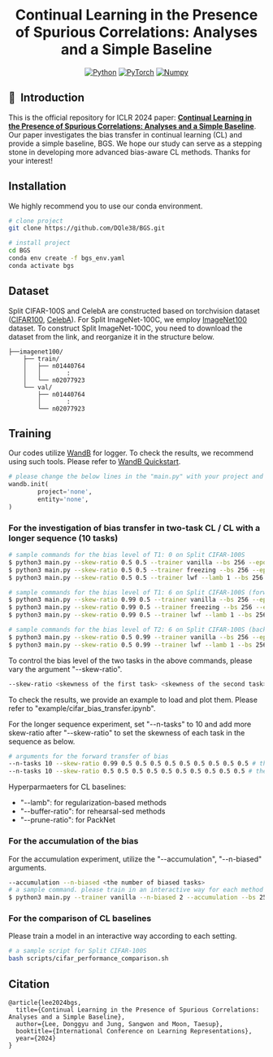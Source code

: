 <div align="center">

# Continual Learning in the Presence of Spurious Correlations: Analyses and a Simple Baseline
<a href="https://www.python.org/"><img alt="Python" src="https://img.shields.io/badge/-Python 3.8.5-blue?style=for-the-badge&logo=python&logoColor=white"></a>
<a href="https://pytorch.org/get-started/locally/"><img alt="PyTorch" src="https://img.shields.io/badge/-PyTorch 1.8.2-ee4c2c?style=for-the-badge&logo=pytorch&logoColor=white"></a>
<a href="https://numpy.org/"><img alt="Numpy" src="https://img.shields.io/badge/-Numpy 1.19.1-013243?style=for-the-badge&logo=numpy&logoColor=white"></a>


</div>

## 📌&nbsp;&nbsp;Introduction

This is the official repository for ICLR 2024 paper: [**Continual Learning in the Presence of Spurious Correlations: Analyses and a Simple Baseline**](https://openreview.net/forum?id=3Y7r6xueJJ). Our paper investigates the bias transfer in continual learning (CL) and provide a simple baseline, BGS. We hope our study can serve
as a stepping stone in developing more advanced bias-aware CL methods. Thanks for your interest!

## Installation
We highly recommend you to use our conda environment.
```bash
# clone project   
git clone https://github.com/DQle38/BGS.git

# install project   
cd BGS
conda env create -f bgs_env.yaml
conda activate bgs
```

## Dataset
Split CIFAR-100S and CelebA are constructed based on torchvision dataset
([CIFAR100](https://pytorch.org/vision/stable/generated/torchvision.datasets.CIFAR100.html#cifar100), 
[CelebA](https://pytorch.org/vision/stable/generated/torchvision.datasets.CIFAR100.html#cifar100)). 
For Split ImageNet-100C, we employ [ImageNet100](https://www.kaggle.com/datasets/ambityga/imagenet100) dataset. To construct Split ImageNet-100C, you need to download the dataset from the link, and reorganize it in the structure below.
```plaintext
├──imagenet100/
    ├── train/
    │   ├── n01440764
    │   │       :
    │   └── n02077923
    └── val/
        ├── n01440764
        │       :
        └── n02077923
```

## Training
Our codes utilize [WandB](https://wandb.ai/) for logger.
To check the results, we recommend using such tools. Please refer to [WandB Quickstart](https://docs.wandb.ai/quickstart).
```python
# please change the below lines in the "main.py" with your project and entity name.
wandb.init(
        project='none',
        entity='none',
)
```

### For the investigation of bias transfer in two-task CL / CL with a longer sequence (10 tasks) 


```bash
# sample commands for the bias level of T1: 0 on Split CIFAR-100S
$ python3 main.py --skew-ratio 0.5 0.5 --trainer vanilla --bs 256 --epochs 70 --n-tasks 2 --start-task 0 --dataset split_cifar_100s --lr 0.001 --decay 0.01 --continual task --optim adamw
$ python3 main.py --skew-ratio 0.5 0.5 --trainer freezing --bs 256 --epochs 70 --n-tasks 2 --start-task 0 --dataset split_cifar_100s --lr 0.001 --decay 0.01 --continual task --optim adamw
$ python3 main.py --skew-ratio 0.5 0.5 --trainer lwf --lamb 1 --bs 256 --epochs 70 --n-tasks 2 --start-task 0 --dataset split_cifar_100s --lr 0.001 --decay 0.01 --continual task --optim adamw

# sample commands for the bias level of T1: 6 on Split CIFAR-100S (forward transfer)
$ python3 main.py --skew-ratio 0.99 0.5 --trainer vanilla --bs 256 --epochs 70 --n-tasks 2 --start-task 0 --dataset split_cifar_100s --lr 0.001 --decay 0.01 --continual task --optim adamw
$ python3 main.py --skew-ratio 0.99 0.5 --trainer freezing --bs 256 --epochs 70 --n-tasks 2 --start-task 0 --dataset split_cifar_100s --lr 0.001 --decay 0.01 --continual task --optim adamw
$ python3 main.py --skew-ratio 0.99 0.5 --trainer lwf --lamb 1 --bs 256 --epochs 70 --n-tasks 2 --start-task 0 --dataset split_cifar_100s --lr 0.001 --decay 0.01 --continual task --optim adamw

# sample commands for the bias level of T2: 6 on Split CIFAR-100S (backward transfer)
$ python3 main.py --skew-ratio 0.5 0.99 --trainer vanilla --bs 256 --epochs 70 --n-tasks 2 --start-task 0 --dataset split_cifar_100s --lr 0.001 --decay 0.01 --continual task --optim adamw
$ python3 main.py --skew-ratio 0.5 0.99 --trainer lwf --lamb 1 --bs 256 --epochs 70 --n-tasks 2 --start-task 0 --dataset split_cifar_100s --lr 0.001 --decay 0.01 --continual task --optim adamw
```
To control the bias level of the two tasks in the above commands, please vary the argument "--skew-ratio".
```bash
--skew-ratio <skewness of the first task> <skewness of the second task>
```
To check the results, we provide an example to load and plot them. Please refer to "example/cifar_bias_transfer.ipynb".

For the longer sequence experiment, set "--n-tasks" to 10 and add more skew-ratio after "--skew-ratio" to set the skewness of each task in the sequence as below.
```bash
# arguments for the forward transfer of bias
--n-tasks 10 --skew-ratio 0.99 0.5 0.5 0.5 0.5 0.5 0.5 0.5 0.5 0.5 # the first task is biased
--n-tasks 10 --skew-ratio 0.5 0.5 0.5 0.5 0.5 0.5 0.5 0.5 0.5 0.5 # the first task is not biased
```

Hyperparmaeters for CL baselines:
* "--lamb": for regularization-based methods
* "--buffer-ratio": for rehearsal-sed methods
* "--prune-ratio": for PackNet

### For the accumulation of the bias
For the accumulation experiment, utilize the "--accumulation", "--n-biased" arguments.
```bash
--accumulation --n-biased <the number of biased tasks>
# a sample command. please train in an interactive way for each method
$ python3 main.py --trainer vanilla --n-biased 2 --accumulation --bs 256 --epochs 70 --n-tasks 5 --start-task 0 --dataset split_cifar_100s --lr 0.001 --decay 0.01 --continual task --optim adamw

```
### For the comparison of CL baselines
Please train a model in an interactive way according to each setting.
```bash
# a sample script for Split CIFAR-100S
bash scripts/cifar_performance_comparison.sh
```

## Citation   
```
@article{lee2024bgs,
  title={Continual Learning in the Presence of Spurious Correlations: Analyses and a Simple Baseline},
  author={Lee, Donggyu and Jung, Sangwon and Moon, Taesup},
  booktitle={International Conference on Learning Representations},
  year={2024}
}
```
